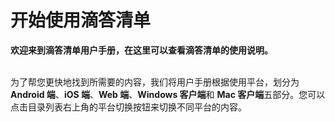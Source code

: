 # 开始使用滴答清单

**欢迎来到滴答清单用户手册，在这里可以查看滴答清单的使用说明。**

<br >为了帮您更快地找到所需要的内容，我们将用户手册根据使用平台，划分为 **Android 端**、**iOS 端**、**Web 端**、**Windows 客户端**和 **Mac 客户端**五部分。您可以点击目录列表右上角的平台切换按钮来切换不同平台的内容。


